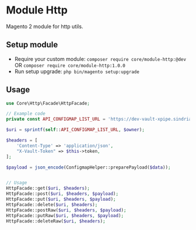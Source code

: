 # Module Http

Magento 2 module for http utils.

## Setup module

- Require your custom module: `composer require core/module-http:@dev` OR `composer require core/module-http:1.0.0`
- Run setup upgrade: `php bin/magento setup:upgrade`


## Usage

```php
use Core\Http\Facade\HttpFacade;

// Example code
private const API_CONFIGMAP_LIST_URL = 'https://dev-vault-xpipe.sindria.org/v1/%s/metadata?list=true';

$uri = sprintf(self::API_CONFIGMAP_LIST_URL, $owner);

$headers = [
    'Content-Type' => 'application/json',
    "X-Vault-Token" => $this->token,
];

$payload = json_encode(ConfigmapHelper::preparePayload($data));


// Usage
HttpFacade::get($uri, $headers);
HttpFacade::post($uri, $headers, $payload);
HttpFacade::put($uri, $headers, $payload);
HttpFacade::delete($uri, $headers);
HttpFacade::postRaw($uri, $headers, $payload);
HttpFacade::putRaw($uri, $headers, $payload);
HttpFacade::deleteRaw($uri, $headers);